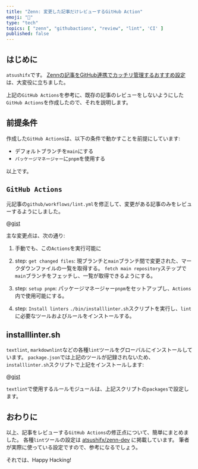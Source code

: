 ```yaml
---
title: "Zenn: 変更した記事だけレビューするGitHub Action"
emoji: "🐙"
type: "tech"
topics: [ "zenn", "githubactions", "review", "lint", 'CI' ]
published: false
---
```


## はじめに

`atsushifx`です。
[Zennの記事をGitHub連携でカッチリ管理するおすすめ設定](https://zenn.dev/jonghyo/articles/zenn-github-repo) は、大変役に立ちました。

上記の`GitHub Actions`を参考に、既存の記事のレビューをしないようにした`GitHub Actions`を作成したので、それを説明します。

## 前提条件

作成した`GitHub Actions`は、以下の条件で動かすことを前提にしています:

- デフォルトブランチを`main`にする
- `パッケージマネージャー`に`pnpm`を使用する

以上です。

## `GitHub Actions`

元記事の`github/workflows/lint.yml`を修正して、変更がある記事のみをレビューするようにしました。

@[gist](https://gist.github.com/atsushifx/e1d23573f4658ad5244e3414ba2877f0?file=reviewdog.yaml)

主な変更点は、次の通り:

1. 手動でも、この`Actions`を実行可能に

2. step: `get changed files`:
   現ブランチと`main`ブランチ間で変更された、マークダウンファイルの一覧を取得する。
   `fetch main repository`ステップで`main`ブランチをフェッチし、一覧が取得できるようにする。

3. step: `setup pnpm`:
   パッケージマネージャー`pnpm`をセットアップし、`Actions`内で使用可能にする。

4. step: `Install linters`
   `./bin/installlinter.sh`スクリプトを実行し、`lint`に必要なツールおよびルールをインストールする。

## installlinter.sh

`textlint`, `markdownlint`などの各種`lint`ツールをグローバルにインストールしています。
`package.json`では上記のツールが記録されないため、`installlinter.sh`スクリプトで上記をインストールします:

@[gist](https://gist.github.com/atsushifx/e1d23573f4658ad5244e3414ba2877f0?file=installlinter.sh)

`textlint`で使用するルールモジュールは、上記スクリプトの`packages`で設定します。

## おわりに

以上、記事をレビューする`GitHub Actions`の修正点について、簡単にまとめました。
各種`lint`ツールの設定は [atsushifx/zenn-dev](https://github.com/atsushifx/zenn-dev) に掲載しています。
筆者が実際に使っている設定ですので、参考になるでしょう。

それでは、Happy Hacking!
